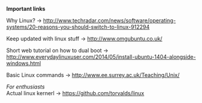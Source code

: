 <b>Important links</b>


Why Linux? -> http://www.techradar.com/news/software/operating-systems/20-reasons-you-should-switch-to-linux-912294



Keep updated with linux stuff -> http://www.omgubuntu.co.uk/


Short web tutorial on how to dual boot -> http://www.everydaylinuxuser.com/2014/05/install-ubuntu-1404-alongside-windows.html



Basic Linux commands ->  http://www.ee.surrey.ac.uk/Teaching/Unix/


<i>For enthusiasts</i>
<br>
Actual linux kernerl -> https://github.com/torvalds/linux
